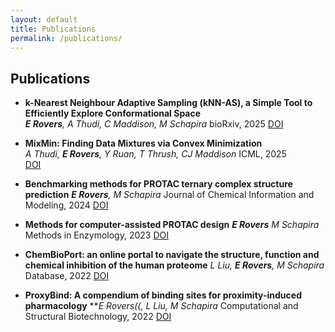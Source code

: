 ```yaml
---
layout: default
title: Publications
permalink: /publications/
---
```


## Publications

- **k-Nearest Neighbour Adaptive Sampling (kNN-AS), a Simple Tool to Efficiently Explore Conformational Space**  
  ***E Rovers**, A Thudi, C Maddison, M Schapira* bioRxiv, 2025
  [DOI](https://doi.org/10.1101/2025.03.05.641673)

- **MixMin: Finding Data Mixtures via Convex Minimization**  
  *A Thudi, **E Rovers**, Y Ruan, T Thrush, CJ Maddison* ICML, 2025  
  [DOI](https://doi.org/10.48550/arXiv.2502.10510)

- **Benchmarking methods for PROTAC ternary complex structure prediction**
  ***E Rovers**, M Schapira* Journal of Chemical Information and Modeling, 2024
  [DOI](https://doi.org/10.1021/acs.jcim.4c00426)

- **Methods for computer-assisted PROTAC design**
  ***E Rovers** M Schapira* Methods in Enzymology, 2023
  [DOI](https://doi.org/10.1016/bs.mie.2023.06.020)

- **ChemBioPort: an online portal to navigate the structure, function and chemical inhibition of the human proteome**
  *L Liu, **E Rovers**, M Schapira* Database, 2022
  [DOI](https://doi.org/10.1093/database/baac088)

- **ProxyBind: A compendium of binding sites for proximity-induced pharmacology**
  ***E Rovers((, L Liu, M Schapira* Computational and Structural Biotechnology, 2022
  [DOI](https://doi.org/10.1016/j.csbj.2022.11.010)

